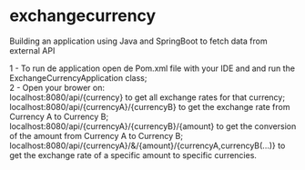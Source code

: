 # exchangecurrency
Building an application using Java and SpringBoot to fetch data from external API

1 - To run de application open de Pom.xml file with your IDE and and run the ExchangeCurrencyApplication class;<br/>
2 - Open your brower on:<br/>
localhost:8080/api/{currency} to get all exchange rates for that currency;<br/>
localhost:8080/api/{currencyA}/{currencyB} to get the exchange rate from Currency A to Currency B;<br/>
localhost:8080/api/{currencyA}/{currencyB}/{amount} to get the conversion of the amount from Currency A to Currency B;<br/>
localhost:8080/api/{currencyA}/&/{amount}/{currencyA,currencyB(...)} to get the exchange rate of a specific amount to specific currencies.<br/>
